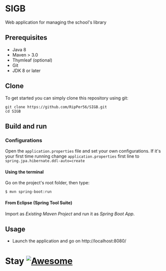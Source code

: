 # SIGB
Web application for managing the school's library

## Prerequisites

- Java 8
- Maven > 3.0
- Thymleaf (optional)
- Git
- JDK 8 or later

## Clone
To get started you can simply clone this repository using git:
```
git clone https://github.com/RipPer56/SIGB.git
cd SIGB
```

## Build and run

### Configurations

Open the `application.properties` file and set your own configurations.
If it's your first time running change `application.properties` first line to `spring.jpa.hibernate.ddl-auto=create`


#### Using the terminal

Go on the project's root folder, then type:

    $ mvn spring-boot:run

#### From Eclipse (Spring Tool Suite)

Import as *Existing Maven Project* and run it as *Spring Boot App*.

## Usage

- Launch the application and go on http://localhost:8080/

# Stay [![Awesome](https://cdn.rawgit.com/sindresorhus/awesome/d7305f38d29fed78fa85652e3a63e154dd8e8829/media/badge.svg)](http://who-is-awesome.com/)
